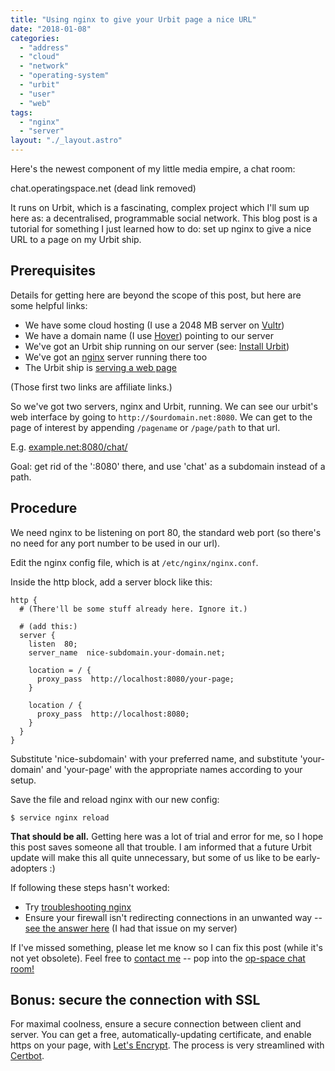 ```yaml
---
title: "Using nginx to give your Urbit page a nice URL"
date: "2018-01-08"
categories: 
  - "address"
  - "cloud"
  - "network"
  - "operating-system"
  - "urbit"
  - "user"
  - "web"
tags: 
  - "nginx"
  - "server"
layout: "./_layout.astro"
---
```


Here's the newest component of my little media empire, a chat room:

chat.operatingspace.net (dead link removed)

It runs on Urbit, which is a fascinating, complex project which I'll sum up here as: a decentralised, programmable social network. This blog post is a tutorial for something I just learned how to do: set up nginx to give a nice URL to a page on my Urbit ship.

## Prerequisites

Details for getting here are beyond the scope of this post, but here are some helpful links:

- We have some cloud hosting (I use a 2048 MB server on [Vultr](https://www.vultr.com/?ref=7303314))
- We have a domain name (I use [Hover](https://hover.com/oZJOHHEz)) pointing to our server
- We've got an Urbit ship running on our server (see: [Install Urbit](https://urbit.org/docs/using/install/))
- We've got an [nginx](http://nginx.org/) server running there too
- The Urbit ship is [serving a web page](https://urbit.org/docs/using/web/)

(Those first two links are affiliate links.)

So we've got two servers, nginx and Urbit, running. We can see our urbit's web interface by going to `http://$ourdomain.net:8080`. We can get to the page of interest by appending `/pagename` or `/page/path` to that url.

E.g. [example.net:8080/chat/](http://example.net:8080/chat/)

Goal: get rid of the ':8080' there, and use 'chat' as a subdomain instead of a path.

## Procedure

We need nginx to be listening on port 80, the standard web port (so there's no need for any port number to be used in our url).

Edit the nginx config file, which is at `/etc/nginx/nginx.conf`.

Inside the http block, add a server block like this:

```
http {
  # (There'll be some stuff already here. Ignore it.)

  # (add this:)
  server {
    listen  80;
    server_name  nice-subdomain.your-domain.net;

    location = / {
      proxy_pass  http://localhost:8080/your-page;
    }

    location / {
      proxy_pass  http://localhost:8080;
    }
  }
}
```

Substitute 'nice-subdomain' with your preferred name, and substitute 'your-domain' and 'your-page' with the appropriate names according to your setup.

Save the file and reload nginx with our new config:

`$ service nginx reload`

**That should be all.** Getting here was a lot of trial and error for me, so I hope this post saves someone all that trouble. I am informed that a future Urbit update will make this all quite unnecessary, but some of us like to be early-adopters :)

If following these steps hasn't worked:

- Try [troubleshooting nginx](https://blog.serverdensity.com/troubleshoot-nginx/)
- Ensure your firewall isn't redirecting connections in an unwanted way -- [see the answer here](https://serverfault.com/questions/670575/failed-to-connect-to-127-0-0-1-port-80) (I had that issue on my server)

If I've missed something, please let me know so I can fix this post (while it's not yet obsolete). Feel free to [contact me](http://blog.operatingspace.net/contact/) -- pop into the [op-space chat room!](http://chat.operatingspace.net)

## Bonus: secure the connection with SSL

For maximal coolness, ensure a secure connection between client and server. You can get a free, automatically-updating certificate, and enable https on your page, with [Let's Encrypt](https://letsencrypt.org/getting-started/). The process is very streamlined with [Certbot](https://certbot.eff.org/).

